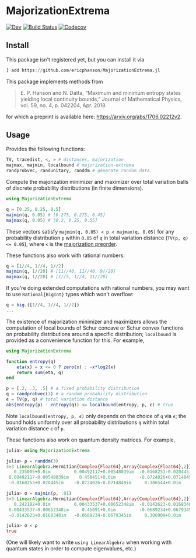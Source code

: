 # MajorizationExtrema

[![Dev](https://img.shields.io/badge/docs-dev-blue.svg)](https://ericphanson.github.io/MajorizationExtrema.jl/dev)
[![Build Status](https://travis-ci.com/ericphanson/MajorizationExtrema.jl.svg?branch=master)](https://travis-ci.com/ericphanson/MajorizationExtrema.jl)
[![Codecov](https://codecov.io/gh/ericphanson/MajorizationExtrema.jl/branch/master/graph/badge.svg)](https://codecov.io/gh/ericphanson/MajorizationExtrema.jl)

## Install

This package isn't registered yet, but you can install it via

```julia
] add https://github.com/ericphanson/MajorizationExtrema.jl
```

This package implements methods from

>E. P. Hanson and N. Datta, “Maximum and minimum entropy states yielding local continuity bounds,” Journal of Mathematical Physics, vol. 59, no. 4, p. 042204, Apr. 2018.

for which a preprint is available here: <https://arxiv.org/abs/1706.02212v2>.

## Usage

Provides the following functions:

```julia
TV, tracedist, ≺, ≻ # distances, majorization
majmax, majmin, localbound # majorization-extrema
randprobvec, randunitary, randdm # generate random data
```

Compute the majorization minimizer and maximizer over total variation balls of discrete probability distributions (in finite dimensions).

```julia
using MajorizationExtrema

q = [0.25, 0.25, 0.5]
majmin(q, 0.05) # [0.275, 0.275, 0.45]
majmax(q, 0.05) # [0.2, 0.25, 0.55]
```

These vectors satisfy `majmin(q, 0.05) ≺ p ≺ majmax(q, 0.05)` for any probability distribution `p` within `0.05` of `q` in total variation distance (`TV(p, q) <= 0.05`), where `≺` is the [majorization preorder](https://en.wikipedia.org/wiki/Majorization).

These functions also work with rational numbers:

```julia
q = [1//4, 1//4, 1//2]
majmin(q, 1//20) # [11//40, 11//40, 9//20]
majmax(q, 1//20) # [1//5, 1//4, 11//20]
```

If you're doing extended computations with rational numbers, you may want to use `Rational{BigInt}` types which won't overflow:

```julia
q = big.([1//4, 1//4, 1//2])
...
```

The existence of majorization minimizer and maximizers allows the computation of local bounds of Schur concave or Schur convex functions on probability distributions around a specific distribution; `localbound` is provided as a convenience function for this. For example,

```julia
using MajorizationExtrema

function entropy(q)
    eta(x) = x <= 0 ? zero(x) : -x*log2(x)
    return sum(eta, q)
end

p = [.2, .3, .5] # a fixed probability distribution
q = randprobvec(3) # a random probability distribution
ϵ = TV(p, q) # total variation distance
abs(entropy(p) - entropy(q)) <= localbound(entropy, p, ϵ) # true
```

Note `localbound(entropy, p, ϵ)` only depends on the choice of `q` via `ϵ`; the bound holds uniformly over all probability distributions `q` within total variation distance `ϵ` of `p`.

These functions also work on quantum density matrices. For example,

```julia
julia> using MajorizationExtrema

julia> ρ = randdm(3)
3×3 LinearAlgebra.Hermitian{Complex{Float64},Array{Complex{Float64},2}}:
   0.235005+0.0im         0.00492117+0.00548039im  -0.0168253-0.020445im 
 0.00492117-0.00548039im    0.458451+0.0im         -0.0724026+0.0714849im
 -0.0168253+0.020445im    -0.0724026-0.0714849im     0.306544+0.0im      

julia> σ = majmin(ρ, .01)
3×3 LinearAlgebra.Hermitian{Complex{Float64},Array{Complex{Float64},2}}:
   0.242182+0.0im         0.00433537+0.00652348im  -0.0142623-0.0168348im
 0.00433537-0.00652348im     0.45091+0.0im         -0.0689234+0.0679345im
 -0.0142623+0.0168348im   -0.0689234-0.0679345im     0.306909+0.0im      

julia> σ ≺ ρ
true
```

(One will likely want to write `using LinearAlgebra` when working with quantum states in order to compute eigenvalues, etc.)